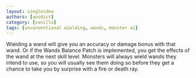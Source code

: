 ```yaml
---
layout: singleidea
authors: [aosdict]
category: [vanilla]
tags: [unconventional wielding, wands, monster ai]
---
```

Wielding a wand will give you an accuracy or damage bonus with that wand. Or if the Wands Balance Patch is implemented, you get the effects of the wand at the next skill level. Monsters will always wield wands they intend to use, so you will usually see them doing so before they get a chance to take you by surprise with a fire or death ray.

